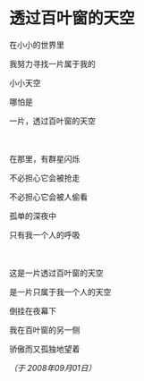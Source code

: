 # 透过百叶窗的天空

在小小的世界里

我努力寻找一片属于我的

小小天空

哪怕是

一片，透过百叶窗的天空

　

在那里，有群星闪烁

不必担心它会被抢走

不必担心它会被人偷看

孤单的深夜中

只有我一个人的呼吸

　

这是一片透过百叶窗的天空

是一片只属于我一个人的天空

倒挂在夜幕下

我在百叶窗的另一侧

骄傲而又孤独地望着

*（于 2008年09月01日）*
